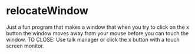 # relocateWindow
Just a fun program that makes a window that when you try to click on the x button the window moves away from your mouse before you can touch the window. 
TO CLOSE: Use talk manager or click the x button with a touch screen monitor.
